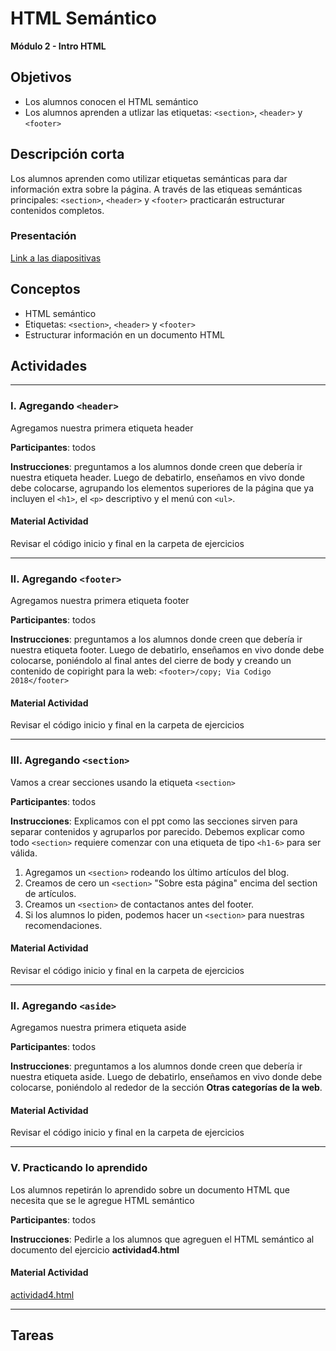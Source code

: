 # HTML Semántico

**Módulo 2 - Intro HTML**

## Objetivos

- Los alumnos conocen el HTML semántico
- Los alumnos aprenden a utlizar las etiquetas: `<section>`, `<header>` y `<footer>`

## Descripción corta

Los alumnos aprenden como utilizar etiquetas semánticas para dar información extra sobre la página.
A través de las etiqueas semánticas principales: `<section>`, `<header>` y `<footer>` practicarán
estructurar contenidos completos.

### Presentación

[Link a las diapositivas](https://drive.google.com/open?id=1uOrAZwIFhUqIuRhurtaHa9dd_knEBHf_-q0G-JmroFM)

## Conceptos

- HTML semántico
- Etiquetas: `<section>`, `<header>` y `<footer>`
- Estructurar información en un documento HTML

## Actividades

---

### I. Agregando `<header>`

Agregamos nuestra primera etiqueta header

**Participantes**: todos

**Instrucciones**: preguntamos a los alumnos donde creen que debería ir nuestra etiqueta header. Luego de debatirlo,
enseñamos en vivo donde debe colocarse, agrupando los elementos superiores de la página que ya incluyen el `<h1>`, el `<p>` descriptivo y el menú con `<ul>`.

#### Material Actividad

Revisar el código inicio y final en la carpeta de ejercicios

---

### II. Agregando `<footer>`

Agregamos nuestra primera etiqueta footer

**Participantes**: todos

**Instrucciones**: preguntamos a los alumnos donde creen que debería ir nuestra etiqueta footer. Luego de debatirlo,
enseñamos en vivo donde debe colocarse, poniéndolo al final antes del cierre de body y creando un contenido de copiright para la web: `<footer>/copy; Via Codigo 2018</footer>`

#### Material Actividad

Revisar el código inicio y final en la carpeta de ejercicios

---

### III. Agregando `<section>`

Vamos a crear secciones usando la etiqueta `<section>`

**Participantes**: todos

**Instrucciones**: Explicamos con el ppt como las secciones sirven para separar contenidos y agruparlos por parecido.
Debemos explicar como todo `<section>` requiere comenzar con una etiqueta de tipo `<h1-6>` para ser válida.

1. Agregamos un `<section>` rodeando los último artículos del blog.
1. Creamos de cero un `<section>` "Sobre esta página" encima del section de artículos.
1. Creamos un `<section>` de contactanos antes del footer.
1. Si los alumnos lo piden, podemos hacer un `<section>` para nuestras recomendaciones.

#### Material Actividad

Revisar el código inicio y final en la carpeta de ejercicios

---

### II. Agregando `<aside>`

Agregamos nuestra primera etiqueta aside

**Participantes**: todos

**Instrucciones**: preguntamos a los alumnos donde creen que debería ir nuestra etiqueta aside. Luego de debatirlo,
enseñamos en vivo donde debe colocarse, poniéndolo al rededor de la sección **Otras categorías de la web**.

#### Material Actividad

Revisar el código inicio y final en la carpeta de ejercicios

---

### V. Practicando lo aprendido

Los alumnos repetirán lo aprendido sobre un documento HTML que necesita que se le agregue HTML semántico

**Participantes**: todos

**Instrucciones**: Pedirle a los alumnos que agreguen el HTML semántico al documento del ejercicio **actividad4.html**

#### Material Actividad

[actividad4.html](ejercicios/actividad4.html)

---

## Tareas
